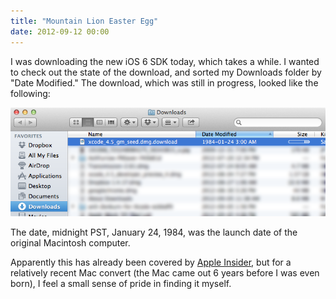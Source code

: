 ```yaml
---
title: "Mountain Lion Easter Egg"
date: 2012-09-12 00:00
---
```


I was downloading the new iOS 6 SDK today, which takes a while. I wanted to check out the state of the download, and sorted my Downloads folder by "Date Modified." The download, which was still in progress, looked like the following:

 ![](/img/import/blog/mountain-lion-easter-egg/FE8762B45417433CBB6AFAA9924049F9.png)

The date, midnight PST, January 24, 1984, was the launch date of the original Macintosh computer.

Apparently this has already been covered by [Apple Insider](http://appleinsider.com/articles/12/07/26/mountain_lion_easter_egg_references_debut_of_original_apple_macintosh.html), but for a relatively recent Mac convert (the Mac came out 6 years before I was even born), I feel a small sense of pride in finding it myself.

<!-- more -->
